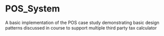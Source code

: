 # POS_System
A basic implementation of the POS case study demonstrating basic design patterns discussed in course to support multiple third party tax calculator
